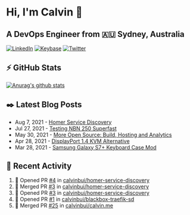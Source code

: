 # Hi, I'm Calvin 🍭
## A DevOps Engineer from 🇦🇺 Sydney, Australia</h3>

[![LinkedIn](https://img.shields.io/badge/-c–bui-0077B5?style=flat-square&labelColor=0077B5&logo=LinkedIn&logoColor=white)](https://www.linkedin.com/in/c-bui/)
[![Keybase](https://img.shields.io/badge/-calvinbui-ff6f21?style=flat-square&labelColor=ff6f21&logo=Keybase&logoColor=white)](https://keybase.io/calvinbui)
[![Twitter](https://img.shields.io/badge/-ASAPCalvin-1DA1F2?style=flat-square&labelColor=1DA1F2&logo=Twitter&logoColor=white)](https://twitter.com/ASAPCalvin)

<!-- https://github.com/rishavanand/github-profilinator -->
## ⚡ GitHub Stats
[![Anurag's github stats](https://github-readme-stats.vercel.app/api?username=calvinbui&count_private=true&hide_title=true)](https://github.com/anuraghazra/github-readme-stats)

<!-- https://github.com/gautamkrishnar/blog-post-workflow -->
## ✒️ Latest Blog Posts

<!-- BLOG-POST-LIST:START -->
- Aug 7, 2021 - [Homer Service Discovery](https://calvin.me/homer-service-discovery)
- Jul 27, 2021 - [Testing NBN 250 Superfast](https://calvin.me/testing-nbn-250-superfast)
- May 30, 2021 - [More Open Source: Build, Hosting and Analytics](https://calvin.me/making-this-site-more-open-source)
- Apr 28, 2021 - [DisplayPort 1.4 KVM Alternative](https://calvin.me/displayport-1.4-kvm-alternative)
- Mar 28, 2021 - [Samsung Galaxy S7+ Keyboard Case Mod](https://calvin.me/samsung-galaxy-tab-s7-plus-keyboard-case-mod)

<!-- BLOG-POST-LIST:END -->

## 🏃‍ Recent Activity

<!--START_SECTION:activity-->
1. 💪 Opened PR [#4](https://github.com/calvinbui/homer-service-discovery/pull/4) in [calvinbui/homer-service-discovery](https://github.com/calvinbui/homer-service-discovery)
2. 🎉 Merged PR [#3](https://github.com/calvinbui/homer-service-discovery/pull/3) in [calvinbui/homer-service-discovery](https://github.com/calvinbui/homer-service-discovery)
3. 💪 Opened PR [#3](https://github.com/calvinbui/homer-service-discovery/pull/3) in [calvinbui/homer-service-discovery](https://github.com/calvinbui/homer-service-discovery)
4. 💪 Opened PR [#1](https://github.com/calvinbui/blackbox-traefik-sd/pull/1) in [calvinbui/blackbox-traefik-sd](https://github.com/calvinbui/blackbox-traefik-sd)
5. 🎉 Merged PR [#25](https://github.com/calvinbui/calvin.me/pull/25) in [calvinbui/calvin.me](https://github.com/calvinbui/calvin.me)
<!--END_SECTION:activity-->
